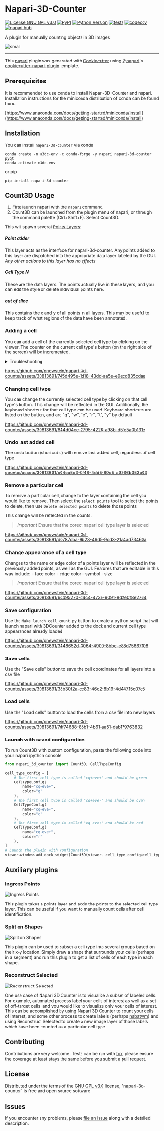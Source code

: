 # Napari-3D-Counter

[![License GNU GPL v3.0](https://img.shields.io/pypi/l/napari-3d-counter.svg?color=green)](https://github.com/pnewstein/napari-3d-counter/raw/main/LICENSE)
[![PyPI](https://img.shields.io/pypi/v/napari-3d-counter.svg?color=green)](https://pypi.org/project/napari-3d-counter)
[![Python Version](https://img.shields.io/pypi/pyversions/napari-3d-counter.svg?color=green)](https://python.org)
[![tests](https://github.com/pnewstein/napari-3d-counter/workflows/tests/badge.svg)](https://github.com/pnewstein/napari-3d-counter/actions)
[![codecov](https://codecov.io/gh/pnewstein/napari-3d-counter/branch/main/graph/badge.svg)](https://codecov.io/gh/pnewstein/napari-3d-counter)
[![napari hub](https://img.shields.io/endpoint?url=https://api.napari-hub.org/shields/napari-3d-counter)](https://napari-hub.org/plugins/napari-3d-counter)

A plugin for manually counting objects in 3D images

![small](https://github.com/pnewstein/napari-3d-counter/assets/30813691/9d524c31-f23b-4b34-bcb6-ec3bb415cdae)

----------------------------------

This [napari] plugin was generated with [Cookiecutter] using [@napari]'s [cookiecutter-napari-plugin] template.

## Prerequisites

It is recommended to use conda to install Napari-3D-Counter and napari.
Installation instructions for the miniconda distribution of conda can be found here: 

[https://www.anaconda.com/docs/getting-started/miniconda/install](https://www.anaconda.com/docs/getting-started/miniconda/install)



## Installation


You can install `napari-3d-counter` via conda
    
    conda create -n n3dc-env -c conda-forge -y napari napari-3d-counter pyqt
    conda activate n3dc-env


or pip

    pip install napari-3d-counter


##  Count3D Usage

1. First launch napari with the `napari` command.
1. Count3D can be launched from the plugin menu of napari, or through the
   command palette (Ctrl+Shift+P). Select Count3D.

This will spawn several [Points Layers](https://napari.org/stable/howtos/layers/points.html):

##### Point adder

This layer acts as the interface for napari-3d-counter. Any points added to
this layer are dispatched into the appropriate data layer labeled by the GUI.
*Any other actions to this layer has no effects*

##### Cell Type N

These are the data layers. The points actually live in these layers,
and you can edit the style or delete individual points here.

##### out of slice

This contains the x and y of all points in all layers. This may be
useful to keep track of what regions of the data have been annotated.

### Adding a cell

You can add a cell of the currently selected cell type by clicking on the
viewer. The counter on the current cell type's button (on the right side of the
screen) will be incremented.

<details>

<summary>Troubleshooting</summary>

- Ensure that `Point adder` layer is selected
- Ensure that `Add points` tool is selected
- Click on the viewer where you would like the point to be added

</details>


https://github.com/pnewstein/napari-3d-counter/assets/30813691/745d495e-1d18-43dd-aa5e-e9ecd835cdae


### Changing cell type

You can change the currently selected cell type by clicking on that cell type's
button. This change will be reflected in the GUI. Additionally, the keyboard
shortcut for that cell type can be used. Keyboard shortcuts are listed on the
button, and are "q", "w", "e", "r", "t", "y" by default


https://github.com/pnewstein/napari-3d-counter/assets/30813691/844d04ce-2795-4226-a98b-d5fe5a0b131e


### Undo last added cell

The undo button (shortcut u) will remove last added cell, regardless of
cell type


https://github.com/pnewstein/napari-3d-counter/assets/30813691/c04ca5e3-9f48-4dd5-89e5-a9866b353e03


### Remove a particular cell

To remove a particular cell, change to the layer containing the cell you would
like to remove. Then select the `select points` tool to select the points to
delete, then use `Delete selected points` to delete those points

This change will be reflected in the counts.

> *Important*
> Ensure that the corect napari cell type layer is selected


https://github.com/pnewstein/napari-3d-counter/assets/30813691/d0787cba-9b23-46d5-9cd3-21a4ad73460a



### Change appearance of a cell type

Changes to the name or edge color of a points layer will be reflected in the
previously added points, as well as the GUI. Features that are editable in this way include:
    - face color
    - edge color
    - symbol
    - size

> *Important*
> Ensure that the corect napari cell type layer is selected

https://github.com/pnewstein/napari-3d-counter/assets/30813691/6c495270-d4c4-473e-9091-8d2e0f8e2764


### Save configuration

Use the `Make launch_cell_count.py` button to create a python script that will
launch napari with 3DCounter added to the dock and current cell type appearances
already loaded


https://github.com/pnewstein/napari-3d-counter/assets/30813691/3448652d-3064-4900-8bbe-e88d75667108


### Save cells

Use the "Save cells" button to save the cell coordinates for all layers into a
csv file


https://github.com/pnewstein/napari-3d-counter/assets/30813691/38b30f2a-cc83-46c2-8b19-4d44715c07c5


### Load cells

Use the "Load cells" button to load the cells from a csv file into new layers


https://github.com/pnewstein/napari-3d-counter/assets/30813691/7df74688-85b1-4b61-aa51-dab179763832


### Launch with saved configuration

To run Count3D with custom configuration, paste the following code into your napari ipython console

```python
from napari_3d_counter import Count3D, CellTypeConfig

cell_type_config = [
    # The first cell type is called "cq+eve+" and should be green
    CellTypeConfig(
        name="cq+eve+",
        color="g"
    ),
    # The first cell type is called "cq+eve-" and should be cyan
    CellTypeConfig(
        name="cq+eve-",
        color="c"
    ),
    # The first cell type is called "cq-eve+" and should be red
    CellTypeConfig(
        name="cq-eve+",
        color="r"
    ),
]
# Launch the plugin with configuration
viewer.window.add_dock_widget(Count3D(viewer, cell_type_config=cell_type_config))
```

##  Auxiliary plugins


### Ingress Points

![Ingress Points](https://github.com/user-attachments/assets/2b0dc92b-ae14-40e0-8670-0d99f36b3468)

This plugin takes a points layer and adds the points to the selected cell type
layer. This can be useful if you want to manually count cells after cell identification.

### Split on Shapes

![Split on Shapes](https://github.com/user-attachments/assets/0d3c12fc-1347-4226-a9b9-9e34dd50577a)

This plugin can be used to subset a cell type into several groups based on their
x-y location. Simply draw a shape that surrounds your cells (perhaps in a
segment) and run this plugin to get a list of cells of each type in each shape.

### Reconstruct Selected

![Reconstruct Selected](https://github.com/user-attachments/assets/2f629b5a-d976-4add-8c5b-af4fc7e45729)

One use case of Napari 3D Counter is to visualize a subset of labeled cells.
For example, automated process label your cells of interest as well as a set of
off-target cells, and you would like to visualize only your cells of interest.
This can be accomplished by using Napari 3D Counter to count your cells of
interest, and some other process to create labels (perhaps
[nsbatwm](https://github.com/haesleinhuepf/napari-segment-blobs-and-things-with-membranes))
and using Reconstruct Selected to create a new image layer of those labels
which have been counted as a particular cell type.

## Contributing

Contributions are very welcome. Tests can be run with [tox], please ensure
the coverage at least stays the same before you submit a pull request.

## License

Distributed under the terms of the [GNU GPL v3.0] license,
"napari-3d-counter" is free and open source software

## Issues

If you encounter any problems, please [file an issue] along with a detailed description.

[napari]: https://github.com/napari/napari
[Cookiecutter]: https://github.com/audreyr/cookiecutter
[@napari]: https://github.com/napari
[MIT]: http://opensource.org/licenses/MIT
[BSD-3]: http://opensource.org/licenses/BSD-3-Clause
[GNU GPL v3.0]: http://www.gnu.org/licenses/gpl-3.0.txt
[GNU LGPL v3.0]: http://www.gnu.org/licenses/lgpl-3.0.txt
[Apache Software License 2.0]: http://www.apache.org/licenses/LICENSE-2.0
[Mozilla Public License 2.0]: https://www.mozilla.org/media/MPL/2.0/index.txt
[cookiecutter-napari-plugin]: https://github.com/napari/cookiecutter-napari-plugin

[file an issue]: https://github.com/pnewstein/napari-3d-counter/issues

[napari]: https://github.com/napari/napari
[tox]: https://tox.readthedocs.io/en/latest/
[pip]: https://pypi.org/project/pip/
[PyPI]: https://pypi.org/
